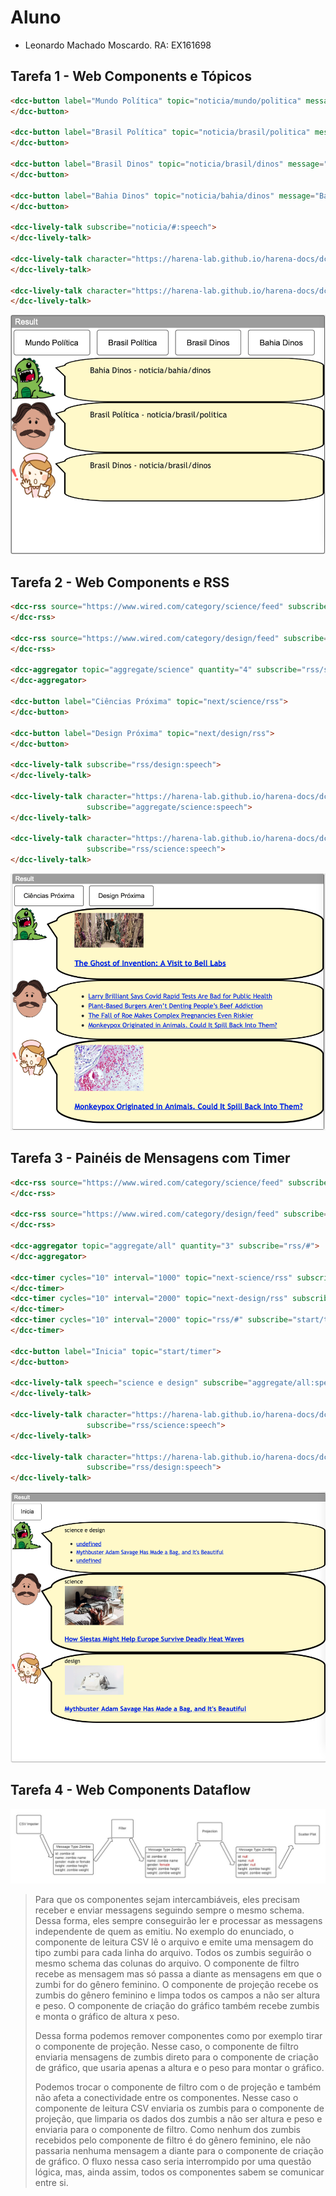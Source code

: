 # Aluno
* Leonardo Machado Moscardo. RA: EX161698

## Tarefa 1 - Web Components e Tópicos

~~~html
<dcc-button label="Mundo Política" topic="noticia/mundo/politica" message="Mundo Política - noticia/mundo/politica">
</dcc-button>

<dcc-button label="Brasil Política" topic="noticia/brasil/politica" message="Brasil Política - noticia/brasil/politica">
</dcc-button>

<dcc-button label="Brasil Dinos" topic="noticia/brasil/dinos" message="Brasil Dinos - noticia/brasil/dinos">
</dcc-button>

<dcc-button label="Bahia Dinos" topic="noticia/bahia/dinos" message="Bahia Dinos - noticia/bahia/dinos">
</dcc-button>

<dcc-lively-talk subscribe="noticia/#:speech">
</dcc-lively-talk>

<dcc-lively-talk character="https://harena-lab.github.io/harena-docs/dccs/tutorial/images/doctor.png" subscribe="noticia/#/politica:speech">
</dcc-lively-talk>

<dcc-lively-talk character="https://harena-lab.github.io/harena-docs/dccs/tutorial/images/nurse.png" subscribe="#/brasil/#:speech">
</dcc-lively-talk>
~~~

![Composition Screenshot](images/dcc-composition.png)

## Tarefa 2 - Web Components e RSS
~~~html
<dcc-rss source="https://www.wired.com/category/science/feed" subscribe="next/science/rss:next" topic="rss/science">
</dcc-rss>

<dcc-rss source="https://www.wired.com/category/design/feed" subscribe="next/design/rss:next" topic="rss/design">
</dcc-rss>

<dcc-aggregator topic="aggregate/science" quantity="4" subscribe="rss/science">
</dcc-aggregator>

<dcc-button label="Ciências Próxima" topic="next/science/rss">
</dcc-button>

<dcc-button label="Design Próxima" topic="next/design/rss">
</dcc-button>

<dcc-lively-talk subscribe="rss/design:speech">
</dcc-lively-talk>

<dcc-lively-talk character="https://harena-lab.github.io/harena-docs/dccs/tutorial/images/doctor.png"
                 subscribe="aggregate/science:speech">
</dcc-lively-talk>

<dcc-lively-talk character="https://harena-lab.github.io/harena-docs/dccs/tutorial/images/nurse.png"
                 subscribe="rss/science:speech">
</dcc-lively-talk>
~~~

![RSS Screenshot](images/rss.png)

## Tarefa 3 - Painéis de Mensagens com Timer
~~~html
<dcc-rss source="https://www.wired.com/category/science/feed" subscribe="next-science/rss:next" topic="rss/science">
</dcc-rss>

<dcc-rss source="https://www.wired.com/category/design/feed" subscribe="next-design/rss:next" topic="rss/design">
</dcc-rss>

<dcc-aggregator topic="aggregate/all" quantity="3" subscribe="rss/#">
</dcc-aggregator>

<dcc-timer cycles="10" interval="1000" topic="next-science/rss" subscribe="start/timer:start">
</dcc-timer>
<dcc-timer cycles="10" interval="2000" topic="next-design/rss" subscribe="start/timer:start">
</dcc-timer>
<dcc-timer cycles="10" interval="2000" topic="rss/#" subscribe="start/timer:start">
</dcc-timer>

<dcc-button label="Inicia" topic="start/timer">
</dcc-button>

<dcc-lively-talk speech="science e design" subscribe="aggregate/all:speech">
</dcc-lively-talk>

<dcc-lively-talk character="https://harena-lab.github.io/harena-docs/dccs/tutorial/images/doctor.png" speech="science"
                 subscribe="rss/science:speech">
</dcc-lively-talk>

<dcc-lively-talk character="https://harena-lab.github.io/harena-docs/dccs/tutorial/images/nurse.png" speech="design"
                 subscribe="rss/design:speech">
</dcc-lively-talk>
~~~

![Timer Screenshot](images/timer.png)

## Tarefa 4 - Web Components Dataflow

![Diagrama Venda](images/web-composition.png)

> Para que os componentes sejam intercambiáveis, eles precisam receber e enviar messagens seguindo sempre o mesmo schema. Dessa forma, eles sempre conseguirão ler e processar as messagens independente de quem as emitiu. No exemplo do enunciado, o componente de leitura CSV lê o arquivo e emite uma mensagem do tipo zumbi para cada linha do arquivo. Todos os zumbis seguirâo o mesmo schema das colunas do arquivo. O componente de filtro recebe as mensagem mas só passa a diante as mensagens em que o zumbi for do gênero feminino. O componente de projeção recebe os zumbis do gênero feminino e limpa todos os campos a não ser altura e peso. O componente de criação do gráfico também recebe zumbis e monta o gráfico de altura x peso.
> 
> Dessa forma podemos remover componentes como por exemplo tirar o componente de projeção. Nesse caso, o componente de filtro enviaria mensagens de zumbis direto para o componente de criação de gráfico, que usaria apenas a altura e o peso para montar o gráfico. 
> 
> Podemos trocar o componente de filtro com o de projeção e também não afeta a conectividade entre os componentes. Nesse caso o componente de leitura CSV enviaria os zumbis para o componente de projeção, que limparia os dados dos zumbis a não ser altura e peso e enviaria para o componente de filtro. Como nenhum dos zumbis recebidos pelo componente de filtro é do gênero feminino, ele não passaria nenhuma mensagem a diante para o componente de criação de gráfico. O fluxo nessa caso seria interrompido por uma questão lógica, mas, ainda assim, todos os componentes sabem se comunicar entre si.
